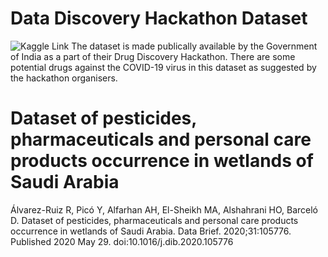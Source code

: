 # Data Discovery Hackathon Dataset<Covid-19 dataset>

![Kaggle Link](https://www.kaggle.com/divyansh22/drug-discovery-data)
The dataset is made publically available by the Government of India as a part of their Drug Discovery Hackathon. 
There are some potential drugs against the COVID-19 virus in this dataset as suggested by the hackathon organisers.

# Dataset of pesticides, pharmaceuticals and personal care products occurrence in wetlands of Saudi Arabia

Álvarez-Ruiz R, Picó Y, Alfarhan AH, El-Sheikh MA, Alshahrani HO, Barceló D. Dataset of pesticides, pharmaceuticals and personal care products occurrence in wetlands of Saudi Arabia. Data Brief. 2020;31:105776. Published 2020 May 29. doi:10.1016/j.dib.2020.105776